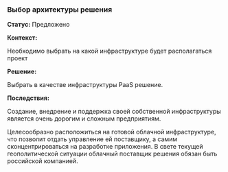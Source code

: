 ### Выбор архитектуры решения

**Статус:**
Предложено

**Контекст:**

Необходимо выбрать на какой инфраструктуре будет располагаться проект

**Решение:**

Выбрать в качестве инфраструктуры PaaS решение.

**Последствия:**

Создание, внедрение и поддержка своей собственной инфраструктуры является очень дорогим и сложным предприятиям.

Целесообразно расположиться на готовой облачной инфраструктуре, что позволит отдать управление ей поставщику, а самим сконцентрироваться на разработке приложения.
В свете текущей геополитической ситуации облачный поставщик решения обязан быть российской компанией.